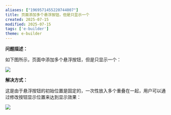```yaml
---
aliases: ["1969571455220744007"]
title: 页面添加多个悬浮按钮，但是只显示一个
created: 2025-07-15
modified: 2025-07-15
tags: ['e-builder']
theme: e-builder
---
```


**问题描述：**

如下图所示，页面中添加多个悬浮按钮，但是只显示一个：

![](06235cde30686c0d04c6218e988465eb.jpg)

**解决方式：**

这是由于悬浮按钮的初始位置是固定的，一次性放入多个重叠在一起，用户可以通过修改按钮显示位置来达到显示效果：

![](a95dbd336803eacd2fc6b4c9393c90e0.jpg)